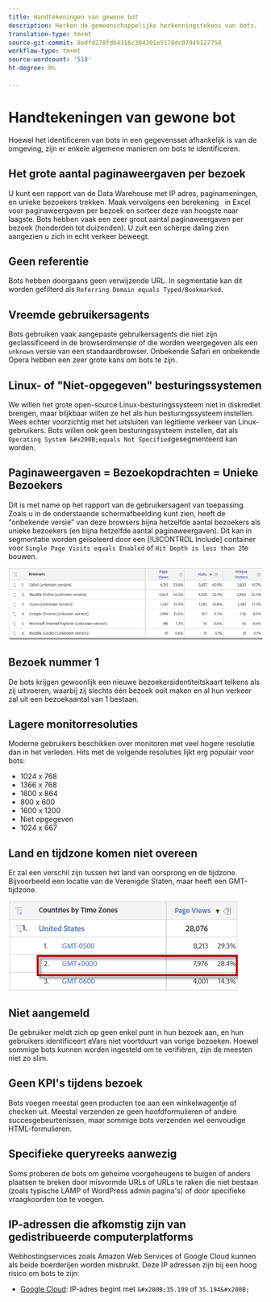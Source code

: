 ```yaml
---
title: Handtekeningen van gewone bot
description: Herken de gemeenschappelijke herkenningstekens van bots.
translation-type: tm+mt
source-git-commit: 8edfd278fdb4316c304301e5178dc07949127758
workflow-type: tm+mt
source-wordcount: '518'
ht-degree: 0%

---
```



# Handtekeningen van gewone bot

Hoewel het identificeren van bots in een gegevensset afhankelijk is van de omgeving, zijn er enkele algemene manieren om bots te identificeren.

## Het grote aantal paginaweergaven per bezoek

U kunt een rapport van de Data Warehouse met IP adres, paginameningen, en unieke bezoekers trekken. Maak vervolgens een berekening &#x200B; &#x200B; in Excel voor paginaweergaven per bezoek en sorteer deze van hoogste naar laagste. Bots hebben vaak een zeer groot aantal paginaweergaven per bezoek (honderden tot duizenden). U zult een scherpe daling zien aangezien u zich in echt verkeer beweegt.

## Geen referentie

Bots hebben doorgaans geen verwijzende URL. In segmentatie kan dit worden gefilterd als `Referring Domain equals Typed/Bookmarked`.

## Vreemde gebruikersagents

Bots gebruiken vaak aangepaste gebruikersagents die niet zijn geclassificeerd in de browserdimensie of die worden weergegeven als een `unknown` versie van een standaardbrowser. Onbekende Safari en onbekende Opera hebben een zeer grote kans om bots te zijn.

## Linux- of &quot;Niet-opgegeven&quot; besturingssystemen

We willen het grote open-source Linux-besturingssysteem niet in diskrediet brengen, maar blijkbaar willen ze het als hun besturingssysteem instellen. Wees echter voorzichtig met het uitsluiten van legitieme verkeer van Linux-gebruikers. Bots willen ook geen besturingssysteem instellen, dat als `Operating System &#x200B;equals Not Specified`gesegmenteerd kan worden.

## Paginaweergaven = Bezoekopdrachten = Unieke Bezoekers

Dit is met name op het rapport van de gebruikersagent van toepassing. Zoals u in de onderstaande schermafbeelding kunt zien, heeft de &quot;onbekende versie&quot; van deze browsers bijna hetzelfde aantal bezoekers als unieke bezoekers (en bijna hetzelfde aantal paginaweergaven). Dit kan in segmentatie worden geïsoleerd door een [!UICONTROL Include] container voor `Single Page Visits equals Enabled` of `Hit Depth is less than 2`te bouwen.

![](assets/bots-browsers-unknown.png)

## Bezoek nummer 1

De bots krijgen gewoonlijk een nieuwe bezoekersidentiteitskaart telkens als zij uitvoeren, waarbij zij slechts één bezoek ooit maken en al hun verkeer zal uit een bezoekaantal van 1 bestaan.

## Lagere monitorresoluties

Moderne gebruikers beschikken over monitoren met veel hogere resolutie dan in het verleden. Hits met de volgende resoluties lijkt erg populair voor bots:

* 1024 x 768 &#x200B; &#x200B;
* 1366 x 768
* 1600 x 864
* 800 x 600
* 1600 x 1200
* Niet opgegeven
* 1024 x 667

## Land en tijdzone komen niet overeen

Er zal een verschil zijn tussen het land van oorsprong en de tijdzone. Bijvoorbeeld een locatie van de Verenigde Staten, maar heeft een GMT-tijdzone.

![](assets/bots-country-time-zone.png)

## Niet aangemeld

De gebruiker meldt zich op geen enkel punt in hun bezoek aan, en hun gebruikers identificeert eVars niet voortduurt van vorige bezoeken. Hoewel sommige bots kunnen worden ingesteld om te verifiëren, zijn de meesten niet zo slim.

## Geen KPI&#39;s tijdens bezoek

Bots voegen meestal geen producten toe aan een winkelwagentje of checken uit. Meestal verzenden ze geen hoofdformulieren of andere succesgebeurtenissen, maar sommige bots verzenden wel eenvoudige HTML-formulieren. &#x200B;

## Specifieke queryreeks aanwezig

Soms proberen de bots om geheime voorgeheugens te buigen of anders plaatsen te breken door misvormde URLs of URLs te raken die niet bestaan (zoals typische LAMP of WordPress admin pagina&#39;s) of door specifieke vraagkoorden toe te voegen.

## IP-adressen die afkomstig zijn van gedistribueerde computerplatforms

Webhostingservices zoals Amazon Web Services of Google Cloud kunnen als beide boerderijen worden misbruikt. Deze IP adressen zijn bij een hoog risico om bots te zijn:
&#x200B;
* [Google Cloud](https://cloud.google.com/compute/): IP-adres begint met `&#x200B;35.199` of `35.194&#x200B;`
